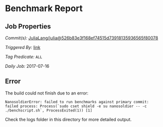 # Benchmark Report

## Job Properties

*Commit(s):* [JuliaLang/julia@526b83e3f168ef74515d73918135936565f80078](https://github.com/JuliaLang/julia/commit/526b83e3f168ef74515d73918135936565f80078)

*Triggered By:* [link](https://github.com/JuliaLang/julia/commit/526b83e3f168ef74515d73918135936565f80078#commitcomment-23119166)

*Tag Predicate:* `ALL`

*Daily Job:* 2017-07-16

## Error

The build could not finish due to an error:

```
NanosoldierError: failed to run benchmarks against primary commit: failed process: Process(`sudo cset shield -e su nanosoldier -- -c ./benchscript.sh`, ProcessExited(1)) [1]
```

Check the logs folder in this directory for more detailed output.

